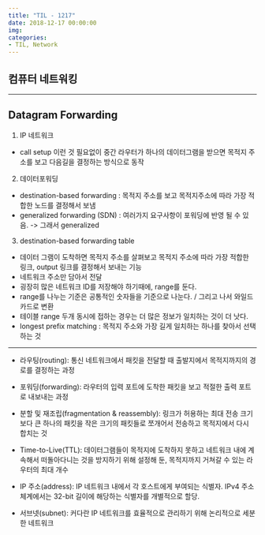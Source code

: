```yaml
---
title: "TIL - 1217"
date: 2018-12-17 00:00:00
img:
categories:
- TIL, Network
---
```


## 컴퓨터 네트워킹

----

## Datagram Forwarding

1. IP 네트워크
- call setup 이런 것 필요없이 중간 라우터가 하나의 데이터그램을 받으면 목적지 주소를 보고 다음길을 결정하는 방식으로 동작
2. 데이터포워딩
- destination-based forwarding : 목적지 주소를 보고 목적지주소에 따라 가장 적합한 노드를 결정해서 보냄
- generalized forwarding (SDN) : 여러가지 요구사항이 포워딩에 반영 될 수 있음. -> 그래서 generalized
3. destination-based forwarding table
- 데이터 그램이 도착하면 목적지 주소를 살펴보고 목적지 주소에 따라 가장 적합한 링크, output 링크를 결정해서 보내는 기능
- 네트워크 주소만 담아서 전달
- 굉장히 많은 네트워크 ID를 저장해야 하기때에, range를 둔다.
- range를 나누는 기준은 공통적인 숫자들을 기준으로 나눈다. / 그리고 나서 와일드카드로 변환
- 테이블 range 두개 동시에 접하는 경우는 더 많은 정보가 일치하는 것이 더 낫다.
- longest prefix matching : 목적지 주소와 가장 길게 일치하는 하나를 찾아서 선택하는 것

----

- 라우팅(routing): 통신 네트워크에서 패킷을 전달할 때 출발지에서 목적지까지의 경로를 결정하는 과정

- 포워딩(forwarding): 라우터의 입력 포트에 도착한 패킷을 보고 적절한 출력 포트로 내보내는 과정

- 분할 및 재조립(fragmentation & reassembly): 링크가 허용하는 최대 전송 크기보다 큰 하나의 패킷을 작은 크기의 패킷들로 쪼개어서 전송하고 목적지에서 다시 합치는 것

- Time-to-Live(TTL): 데이터그램들이 목적지에 도착하지 못하고 네트워크 내에 계속해서 떠돌아다니는 것을 방지하기 위해 설정해 둔, 목적지까지 거쳐갈 수 있는 라우터의 최대 개수

- IP 주소(address): IP 네트워크 내에서 각 호스트에게 부여되는 식별자. IPv4 주소 체계에서는 32-bit 길이에 해당하는 식별자를 개별적으로 할당.

- 서브넷(subnet): 커다란 IP 네트워크를 효율적으로 관리하기 위해 논리적으로 세분한 네트워크
